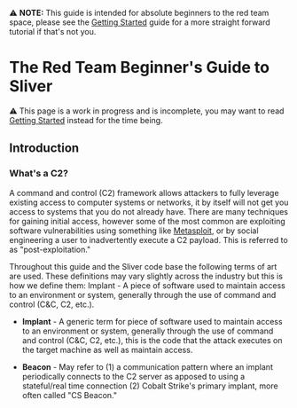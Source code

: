 ⚠️ __NOTE:__ This guide is intended for absolute beginners to the red team space, please see the [Getting Started](https://github.com/BishopFox/sliver/wiki/Getting-Started) guide for a more straight forward tutorial if that's not you. 

# The Red Team Beginner's Guide to Sliver

⚠️ This page is a work in progress and is incomplete, you may want to read [Getting Started](https://github.com/BishopFox/sliver/wiki/Getting-Started) instead for the time being.

## Introduction

### What's a C2?

A command and control (C2) framework allows attackers to fully leverage existing access to computer systems or networks, it by itself will not get you access to systems that you do not already have. There are many techniques for gaining initial access, however some of the most common are exploiting software vulnerabilities using something like [Metasploit](https://www.metasploit.com/), or by social engineering a user to inadvertently execute a C2 payload. This is referred to as "post-exploitation."

Throughout this guide and the Sliver code base the following terms of art are used. These definitions may vary slightly across the industry but this is how we define them:
Implant - A piece of software used to maintain access to an environment or system, generally through the use of command and control (C&C, C2, etc.).

* __Implant__ - A generic term for piece of software used to maintain access to an environment or system, generally through the use of command and control (C&C, C2, etc.), this is the code that the attack executes on the target machine as well as maintain access.

* __Beacon__ - May refer to (1) a communication pattern where an implant periodically connects to the C2 server as apposed to using a stateful/real time connection (2) Cobalt Strike's primary implant, more often called "CS Beacon."



